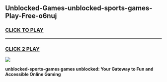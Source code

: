 
## Unblocked-Games-unblocked-sports-games-Play-Free-o6nuj
<h3>
<a href="https://premium76.site?title=unblocked-sports-games&ref=18A">CLICK TO PLAY</a></h3>
<hr>

<h3>
<a href="https://premium76.site?title=unblocked-sports-games&ref=18A">CLICK 2 PLAY</a>
  
</h3>

<a href="https://premium76.site?title=unblocked-sports-games&ref=18A"><img src="https://clearcache.store/games.png"></a>


**unblocked-sports-games games unblocked: Your Gateway to Fun and Accessible Online Gaming**
